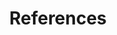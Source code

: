 ---
title: References
routable: false
taxonomy:
  tag: links
items:
  - headline: References
    byline: 
      text: >
        Sidebar Right - useful for References and Footnotes. On Mobile this
        section sits below page content.
    type: list-none
    links:
      - text: Sidebar Left
        url: /sidebars/sidebar-left
        description: This description is optional
      - text: Sidebar Right
        url: /sidebars/sidebar-right
        description: Another descriptive text
      - text: An entry without an URL
        description: Just in case you need the sidebar for something else
  - headline: Disc
    type: list-disc
    links:
      - url: '#'
        text: First Pellentesque lectus gravida blandit
        description: |
          Maecenas vitae  congue pharetra ipsum
      - url: '#'
        text: Second ipsum
        description: |
          Maecenas vitae orci feugiat pharetra
      - url: '#'
        text: Third Phasellus nibh congue
        description: |
          Maecenas vitae orci feugiat pharetra
  - headline: Decimal
    type: list-decimal
    links:
      - url: '#'
        text: First Pellentesque lectus gravida blandit
        description: |
          Maecenas vitae  congue pharetra ipsum
      - url: '#'
        text: Second ipsum
        description: |
          Maecenas vitae orci feugiat pharetra
      - url: '#'
        text: Third Phasellus nibh congue
        description: |
          Maecenas vitae orci feugiat pharetra
---